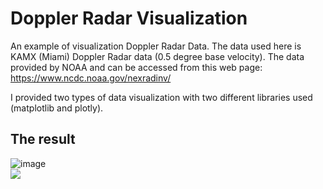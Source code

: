 # Doppler Radar Visualization
An example of visualization Doppler Radar Data. The data used here is KAMX (Miami) Doppler Radar data (0.5 degree base velocity). The data provided by NOAA and can be accessed from this web page: https://www.ncdc.noaa.gov/nexradinv/

I provided two types of data visualization with two different libraries used (matplotlib and plotly).

## The result
![image](https://user-images.githubusercontent.com/15853855/129655338-c1fb43d4-727f-4272-bcca-b4d3593a8b9f.png)
<br>
<img src="/home/ricoen/Pictures/Screenshot from 2022-03-14 17-56-22.png">
</br>
